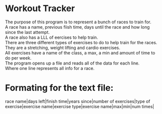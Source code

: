 # Workout Tracker
The purpose of this program is to represent a bunch of races to train for.  
A race has a name, previous fiish time, days until the race and how long since the last attempt.  
A race also has a LLL of eercises to help train.  
There are three different types of exercises to do to help train for the races.  
They are a stretching, weight lifting and cardio exercises.  
All exercises have a name of the class, a max, a min and amount of time to do per week.  
The program opens up a file and reads all of the data for each line.  
Where one line represents all info for a race.  

# Formating for the text file:  
race name|days left|finish time|years since|number of exercises|type of exercise|exercise name|exercise type|exercise name|max|min|num times|
